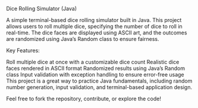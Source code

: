 Dice Rolling Simulator (Java)

A simple terminal-based dice rolling simulator built in Java. This project allows users to roll multiple dice, specifying the number of dice to roll in real-time. The dice faces are displayed using ASCII art, and the outcomes are randomized using Java’s Random class to ensure fairness.

Key Features:

Roll multiple dice at once with a customizable dice count
Realistic dice faces rendered in ASCII format
Randomized results using Java’s Random class
Input validation with exception handling to ensure error-free usage
This project is a great way to practice Java fundamentals, including random number generation, input validation, and terminal-based application design.

Feel free to fork the repository, contribute, or explore the code!
